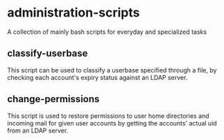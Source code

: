# administration-scripts
A collection of mainly bash scripts for everyday and specialized tasks

## classify-userbase
This script can be used to classify a userbase specified through a file, by checking each account's expiry status against an LDAP server.

## change-permissions
This script is used to restore permissions to user home directories and incoming mail for given user accounts by getting the accounts' actual uid from an LDAP server.
